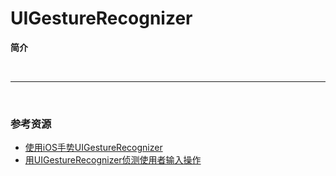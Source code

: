 # UIGestureRecognizer

**简介**

<br>

***

<br>

### 参考资源

* [使用iOS手势UIGestureRecognizer](http://www.cocoachina.com/ios/20120604/4322.html)
* [用UIGestureRecognizer侦测使用者输入操作](http://www.yangyinchunm.cn/ios/20101214/2471.html)